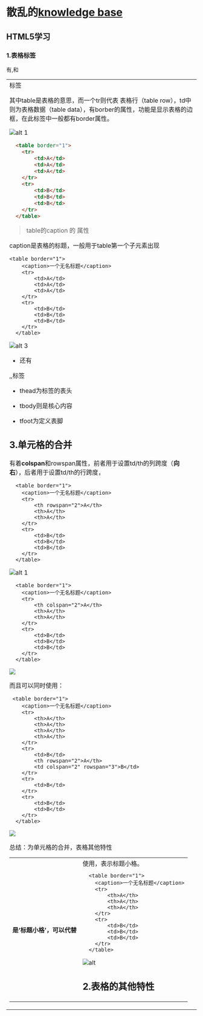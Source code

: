 # 散乱的[knowledge base](javascript:;)

## HTML5学习

### 1.表格标签

有<table>,<tr>和<td>标签

其中table是表格的意思，而一个tr则代表 表格行（table row），td中则为表格数据（table data），<table>有borber的属性，功能是显示表格的边框，在此标签中一般都有border属性。

![alt 1](https://cdn.itxxb.top/DAODAO%2F%E5%B1%8F%E5%B9%95%E6%88%AA%E5%9B%BE%202022-07-11%20003412.jpg)

```html
  <table border="1">
    <tr>
        <td>A</td>
        <td>A</td>
        <td>A</td>
    </tr>
    <tr>
        <td>B</td>
        <td>B</td>
        <td>B</td>
    </tr>
  </table>
```



> table的caption 的 属性  



 caption是表格的标题，一般用于table第一个子元素出现

```
<table border="1">
    <caption>一个无名标题</caption>
    <tr>
        <td>A</td>
        <td>A</td>
        <td>A</td>
    </tr>
    <tr>
        <td>B</td>
        <td>B</td>
        <td>B</td>
    </tr>
  </table>
```

![alt 3](https://cdn.itxxb.top/DAODAO%2F%E5%B1%8F%E5%B9%95%E6%88%AA%E5%9B%BE%202022-07-11%20004529.jpg)

* 还有<th>是‘标题小格’，可以代替<td>使用，表示标题小格。

```
  <table border="1">
    <caption>一个无名标题</caption>
    <tr>
        <th>A</th>
        <th>A</th>
        <th>A</th>
    </tr>
    <tr>
        <td>B</td>
        <td>B</td>
        <td>B</td>
    </tr>
  </table>
```

![alt](C:\Users\daodao\AppData\Roaming\Typora\typora-user-images\image-20220711005146100.png)

## 2.表格的其他特性

> <thead>,<tbody>,<tfoot>标签

* thead为标签的表头

* tbody则是核心内容

* tfoot为定义表脚

## 3.单元格的合并

有着**colspan**和rowspan属性，前者用于设置td/th的列跨度（**向右**），后者用于设置td/th的行跨度，

```
  <table border="1">
    <caption>一个无名标题</caption>
    <tr>
        <th rowspan="2">A</th>
        <th>A</th>
        <th>A</th>
    </tr>
    <tr>
        <td>B</td>
        <td>B</td>
        <td>B</td>
    </tr>
  </table>
```

![alt 1](C:\Users\daodao\AppData\Roaming\Typora\typora-user-images\image-20220711012645268.png)

```
  <table border="1">
    <caption>一个无名标题</caption>
    <tr>
        <th colspan="2">A</th>
        <th>A</th>
        <th>A</th>
    </tr>
    <tr>
        <td>B</td>
        <td>B</td>
        <td>B</td>
    </tr>
  </table>
```

![](https://cdn.itxxb.top/DAODAO%2F%E5%B1%8F%E5%B9%95%E6%88%AA%E5%9B%BE%202022-07-11%20012747.jpg)

而且可以同时使用：

```
 <table border="1">
    <caption>一个无名标题</caption>
    <tr>    
        <th>A</th>
        <th>A</th>
        <th>A</th>
        <th>A</th> 
    </tr>
    <tr>
        <td>B</td>
        <th rowspan="2">A</th>
        <td colspan="2" rowspan="3">B</td>
    </tr>
    <tr>
        <td>B</td>
    </tr>
    <tr>
        <td>B</td>
        <td>B</td> 
    </tr>
  </table>
```

![](https://cdn.itxxb.top/%E5%B1%8F%E5%B9%95%E6%88%AA%E5%9B%BE%202022-07-11%20013830.jpg)

总结：为单元格的合并，表格其他特性